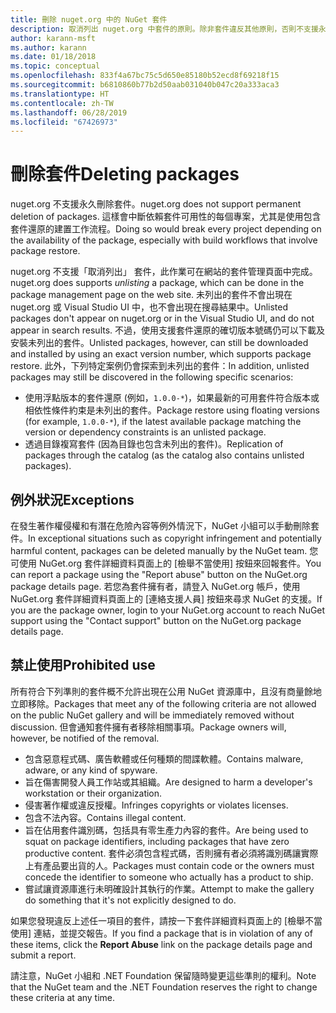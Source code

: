 ```yaml
---
title: 刪除 nuget.org 中的 NuGet 套件
description: 取消列出 nuget.org 中套件的原則。除非套件違反其他原則，否則不支援永久刪除。
author: karann-msft
ms.author: karann
ms.date: 01/18/2018
ms.topic: conceptual
ms.openlocfilehash: 833f4a67bc75c5d650e85180b52ecd8f69218f15
ms.sourcegitcommit: b6810860b77b2d50aab031040b047c20a333aca3
ms.translationtype: HT
ms.contentlocale: zh-TW
ms.lasthandoff: 06/28/2019
ms.locfileid: "67426973"
---
```

# <a name="deleting-packages"></a><span data-ttu-id="0f0b9-103">刪除套件</span><span class="sxs-lookup"><span data-stu-id="0f0b9-103">Deleting packages</span></span>

<span data-ttu-id="0f0b9-104">nuget.org 不支援永久刪除套件。</span><span class="sxs-lookup"><span data-stu-id="0f0b9-104">nuget.org does not support permanent deletion of packages.</span></span> <span data-ttu-id="0f0b9-105">這樣會中斷依賴套件可用性的每個專案，尤其是使用包含套件還原的建置工作流程。</span><span class="sxs-lookup"><span data-stu-id="0f0b9-105">Doing so would break every project depending on the availability of the package, especially with build workflows that involve package restore.</span></span>

<span data-ttu-id="0f0b9-106">nuget.org 不支援「取消列出」  套件，此作業可在網站的套件管理頁面中完成。</span><span class="sxs-lookup"><span data-stu-id="0f0b9-106">nuget.org does supports *unlisting* a package, which can be done in the package management page on the web site.</span></span> <span data-ttu-id="0f0b9-107">未列出的套件不會出現在 nuget.org 或 Visual Studio UI 中，也不會出現在搜尋結果中。</span><span class="sxs-lookup"><span data-stu-id="0f0b9-107">Unlisted packages don't appear on nuget.org or in the Visual Studio UI, and do not appear in search results.</span></span> <span data-ttu-id="0f0b9-108">不過，使用支援套件還原的確切版本號碼仍可以下載及安裝未列出的套件。</span><span class="sxs-lookup"><span data-stu-id="0f0b9-108">Unlisted packages, however, can still be downloaded and installed by using an exact version number, which supports package restore.</span></span> <span data-ttu-id="0f0b9-109">此外，下列特定案例仍會探索到未列出的套件：</span><span class="sxs-lookup"><span data-stu-id="0f0b9-109">In addition, unlisted packages may still be discovered in the following specific scenarios:</span></span>

- <span data-ttu-id="0f0b9-110">使用浮點版本的套件還原 (例如，`1.0.0-*`)，如果最新的可用套件符合版本或相依性條件約束是未列出的套件。</span><span class="sxs-lookup"><span data-stu-id="0f0b9-110">Package restore using floating versions (for example, `1.0.0-*`), if the latest available package matching the version or dependency constraints is an unlisted package.</span></span>
- <span data-ttu-id="0f0b9-111">透過目錄複寫套件 (因為目錄也包含未列出的套件)。</span><span class="sxs-lookup"><span data-stu-id="0f0b9-111">Replication of packages through the catalog (as the catalog also contains unlisted packages).</span></span>

## <a name="exceptions"></a><span data-ttu-id="0f0b9-112">例外狀況</span><span class="sxs-lookup"><span data-stu-id="0f0b9-112">Exceptions</span></span>

<span data-ttu-id="0f0b9-113">在發生著作權侵權和有潛在危險內容等例外情況下，NuGet 小組可以手動刪除套件。</span><span class="sxs-lookup"><span data-stu-id="0f0b9-113">In exceptional situations such as copyright infringement and potentially harmful content, packages can be deleted manually by the NuGet team.</span></span> <span data-ttu-id="0f0b9-114">您可使用 NuGet.org 套件詳細資料頁面上的 [檢舉不當使用] 按鈕來回報套件。</span><span class="sxs-lookup"><span data-stu-id="0f0b9-114">You can report a package using the "Report abuse" button on the NuGet.org package details page.</span></span> <span data-ttu-id="0f0b9-115">若您為套件擁有者，請登入 NuGet.org 帳戶，使用 NuGet.org 套件詳細資料頁面上的 [連絡支援人員] 按鈕來尋求 NuGet 的支援。</span><span class="sxs-lookup"><span data-stu-id="0f0b9-115">If you are the package owner, login to your NuGet.org account to reach NuGet support using the "Contact support" button on the NuGet.org package details page.</span></span>

## <a name="prohibited-use"></a><span data-ttu-id="0f0b9-116">禁止使用</span><span class="sxs-lookup"><span data-stu-id="0f0b9-116">Prohibited use</span></span>

<span data-ttu-id="0f0b9-117">所有符合下列準則的套件概不允許出現在公用 NuGet 資源庫中，且沒有商量餘地立即移除。</span><span class="sxs-lookup"><span data-stu-id="0f0b9-117">Packages that meet any of the following criteria are not allowed on the public NuGet gallery and will be immediately removed without discussion.</span></span> <span data-ttu-id="0f0b9-118">但會通知套件擁有者移除相關事項。</span><span class="sxs-lookup"><span data-stu-id="0f0b9-118">Package owners will, however, be notified of the removal.</span></span>

- <span data-ttu-id="0f0b9-119">包含惡意程式碼、廣告軟體或任何種類的間諜軟體。</span><span class="sxs-lookup"><span data-stu-id="0f0b9-119">Contains malware, adware, or any kind of spyware.</span></span>
- <span data-ttu-id="0f0b9-120">旨在傷害開發人員工作站或其組織。</span><span class="sxs-lookup"><span data-stu-id="0f0b9-120">Are designed to harm a developer's workstation or their organization.</span></span>
- <span data-ttu-id="0f0b9-121">侵害著作權或違反授權。</span><span class="sxs-lookup"><span data-stu-id="0f0b9-121">Infringes copyrights or violates licenses.</span></span>
- <span data-ttu-id="0f0b9-122">包含不法內容。</span><span class="sxs-lookup"><span data-stu-id="0f0b9-122">Contains illegal content.</span></span>
- <span data-ttu-id="0f0b9-123">旨在佔用套件識別碼，包括具有零生產力內容的套件。</span><span class="sxs-lookup"><span data-stu-id="0f0b9-123">Are being used to squat on package identifiers, including packages that have zero productive content.</span></span> <span data-ttu-id="0f0b9-124">套件必須包含程式碼，否則擁有者必須將識別碼讓實際上有產品要出貨的人。</span><span class="sxs-lookup"><span data-stu-id="0f0b9-124">Packages must contain code or the owners must concede the identifier to someone who actually has a product to ship.</span></span>
- <span data-ttu-id="0f0b9-125">嘗試讓資源庫進行未明確設計其執行的作業。</span><span class="sxs-lookup"><span data-stu-id="0f0b9-125">Attempt to make the gallery do something that it's not explicitly designed to do.</span></span>

<span data-ttu-id="0f0b9-126">如果您發現違反上述任一項目的套件，請按一下套件詳細資料頁面上的 [檢舉不當使用]  連結，並提交報告。</span><span class="sxs-lookup"><span data-stu-id="0f0b9-126">If you find a package that is in violation of any of these items, click the **Report Abuse** link on the package details page and submit a report.</span></span>

<span data-ttu-id="0f0b9-127">請注意，NuGet 小組和 .NET Foundation 保留隨時變更這些準則的權利。</span><span class="sxs-lookup"><span data-stu-id="0f0b9-127">Note that the NuGet team and the .NET Foundation reserves the right to change these criteria at any time.</span></span>
